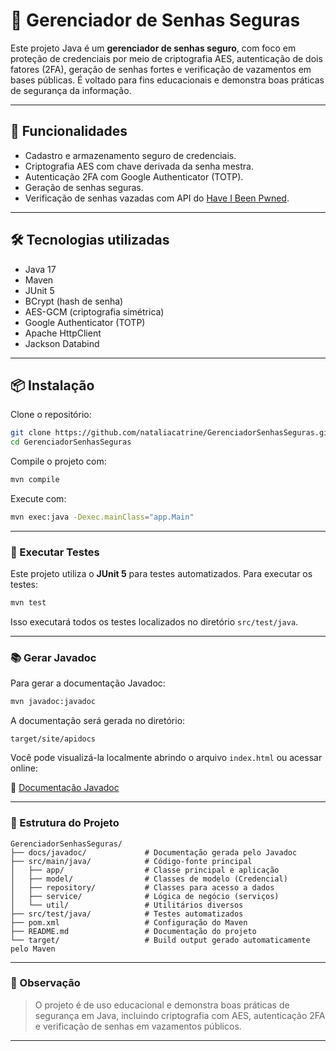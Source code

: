 # 🔐 Gerenciador de Senhas Seguras

Este projeto Java é um **gerenciador de senhas seguro**, com foco em proteção de credenciais por meio de criptografia AES, autenticação de dois fatores (2FA), geração de senhas fortes e verificação de vazamentos em bases públicas. É voltado para fins educacionais e demonstra boas práticas de segurança da informação.

---

## 🚀 Funcionalidades

- Cadastro e armazenamento seguro de credenciais.
- Criptografia AES com chave derivada da senha mestra.
- Autenticação 2FA com Google Authenticator (TOTP).
- Geração de senhas seguras.
- Verificação de senhas vazadas com API do [Have I Been Pwned](https://haveibeenpwned.com/).

---

## 🛠️ Tecnologias utilizadas

- Java 17
- Maven
- JUnit 5
- BCrypt (hash de senha)
- AES-GCM (criptografia simétrica)
- Google Authenticator (TOTP)
- Apache HttpClient
- Jackson Databind

---

## 📦 Instalação

Clone o repositório:

```bash
git clone https://github.com/nataliacatrine/GerenciadorSenhasSeguras.git
cd GerenciadorSenhasSeguras
```

Compile o projeto com:

```bash
mvn compile
```

Execute com:

```bash
mvn exec:java -Dexec.mainClass="app.Main"
```

---

### 🧪 Executar Testes

Este projeto utiliza o **JUnit 5** para testes automatizados. Para executar os testes:

```bash
mvn test
```

Isso executará todos os testes localizados no diretório `src/test/java`.

---

### 📚 Gerar Javadoc

Para gerar a documentação Javadoc:

```bash
mvn javadoc:javadoc
```

A documentação será gerada no diretório:

```
target/site/apidocs
```

Você pode visualizá-la localmente abrindo o arquivo `index.html` ou acessar online:

📄 [Documentação Javadoc](https://nataliacatrine.github.io/GerenciadorSenhasSeguras/javadoc/)

---

### 📁 Estrutura do Projeto

```
GerenciadorSenhasSeguras/
├── docs/javadoc/             # Documentação gerada pelo Javadoc
├── src/main/java/            # Código-fonte principal
│   ├── app/                  # Classe principal e aplicação
│   ├── model/                # Classes de modelo (Credencial)
│   ├── repository/           # Classes para acesso a dados
│   ├── service/              # Lógica de negócio (serviços)
│   └── util/                 # Utilitários diversos
├── src/test/java/            # Testes automatizados
├── pom.xml                   # Configuração do Maven
├── README.md                 # Documentação do projeto
└── target/                   # Build output gerado automaticamente pelo Maven

```

---

### 📝 Observação

> O projeto é de uso educacional e demonstra boas práticas de segurança em Java, incluindo criptografia com AES, autenticação 2FA e verificação de senhas em vazamentos públicos.

---

